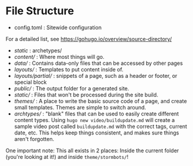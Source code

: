  
# File Structure
- config.toml : Sitewide configuration


For a detailed list, see <https://gohugo.io/overview/source-directory/>
- *static* : archetypes/
- *content/* : Where most things will go.
- *data/* : Contains data-only files that can be accessed by other pages
- *layouts/* : Templates to put content inside of. 
- *layouts/partial/* : snippets of a page, such as a header or footer, or special block
- *public/* : The output folder for a generated site. 
- *static/* : Files that won't be processed during the site build. 
- *themes/* : A place to write the basic source code of a page, and create small templates. Themes are simple to switch around.
- *archtypes/* : "blank" files that can be used to easily create different content types. Using `hugo new video/buildupdate.md` will create a sample video post called `buildupdate.md` with the correct tags, current date, etc. This helps keep things consistent, and makes sure things aren't forgotten. 

One important note: This all exists in 2 places: Inside the current folder (you're looking at it!) and inside `theme/stormbots/`!

